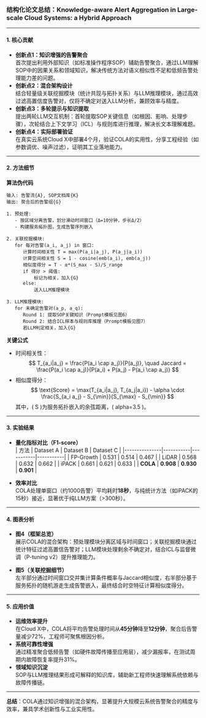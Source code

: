 ### 结构化论文总结：**Knowledge-aware Alert Aggregation in Large-scale Cloud Systems: a Hybrid Approach**

---

#### 1. **核心贡献**
- **创新点1：知识增强的告警聚合**  
  首次提出利用外部知识（如标准操作程序SOP）辅助告警聚合，通过LLM理解SOP中的因果关系和领域知识，解决传统方法对语义相似性不足和低频告警处理能力差的问题。
- **创新点2：混合架构设计**  
  结合轻量级关联挖掘模块（统计共现与拓扑关系）与LLM推理模块，通过高效过滤高置信度告警对，仅将不确定对送入LLM分析，兼顾效率与精度。
- **创新点3：多轮提示与知识提取**  
  提出两轮LLM交互机制：首轮提取SOP关键信息（如根因、影响、处理步骤），次轮结合上下文学习（ICL）与规则库进行推理，解决长文本理解难题。
- **创新点4：实际部署验证**  
  在真实云系统Cloud X中部署4个月，验证COLA的实用性，分享工程经验（如参数调优、噪声过滤），证明其工业落地能力。

---

#### 2. **方法细节**
**算法伪代码**  
```plaintext
输入: 告警流{A}, SOP文档库{K}
输出: 聚合后的告警组{G}

1. 预处理:
   - 按区域分离告警，划分滑动时间窗口（Δ=10分钟，步长Δ/2）
   - 构建服务拓扑图，生成告警序列嵌入

2. 关联挖掘模块:
   for 每对告警(a_i, a_j) in 窗口:
      计算时间相关性 T = max(P(a_i|a_j), P(a_j|a_i))
      计算空间相关性 S = 1 - cosine(emb(a_i), emb(a_j))
      相似度得分 = T - α*(S_max - S)/S_range
      if 得分 > 阈值:
          标记为相关，加入{G}
      else:
          送入LLM推理模块

3. LLM推理模块:
   for 未确定告警对(a_p, a_q):
      Round 1: 提取SOP关键知识（Prompt模板见图6）
      Round 2: 结合ICL样本与规则库推理（Prompt模板见图7）
      若LLM判定相关，加入{G}
```

**关键公式**  
- 时间相关性：  
  $$
  T_{a_i|a_j} = \frac{P(a_i \cap a_j)}{P(a_j)}, \quad Jaccard = \frac{P(a_i \cap a_j)}{P(a_i) + P(a_j) - P(a_i \cap a_j)}
  $$
- 相似度得分：  
  $$
  \text{Score} = \max(T_{a_i|a_j}, T_{a_j|a_i}) - \alpha \cdot \frac{S_{a_i a_j} - S_{\min}}{S_{\max} - S_{\min}}
  $$
  其中，\( S \)为服务拓扑嵌入的余弦距离，\( alpha=3.5 \)。

---

#### 3. **实验结果**
- **量化指标对比（F1-score）**  
  | 方法          | Dataset A | Dataset B | Dataset C |
  |---------------|-----------|-----------|-----------|
  | FP-Growth     | 0.531     | 0.514     | 0.467     |
  | LiDAR         | 0.568     | 0.632     | 0.662     |
  | iPACK         | 0.661     | 0.621     | 0.633     |
  | **COLA**      | **0.908** | **0.930** | **0.901** |

- **效率对比**  
  COLA处理单窗口（约1000告警）平均耗时**18秒**，与纯统计方法（如iPACK的15秒）接近，显著优于纯LLM方案（>300秒）。

---

#### 4. **图表分析**
- **图4（框架总览）**  
  展示COLA的混合架构：预处理模块分离区域与时间窗口；关联挖掘模块通过统计特征过滤高置信告警对；LLM模块处理剩余不确定对，结合ICL与监督微调（P-tuning v2）提升推理能力。
  
- **图5（关联挖掘细节）**  
  左半部分通过时间窗口交并集计算条件概率与Jaccard相似度，右半部分基于服务拓扑的随机游走生成告警嵌入，最终结合时空特征计算相似度得分。

---

#### 5. **应用价值**
- **运维效率提升**  
  在Cloud X中，COLA将平均告警处理时间从**45分钟**降至**12分钟**，聚合后告警量减少72%，工程师可聚焦根因分析。
- **系统可靠性增强**  
  通过精准聚合低频告警（如硬件故障传播至应用层），减少漏报率，在测试周期内故障恢复率提升31%。
- **领域知识沉淀**  
  SOP与LLM推理结果形成可解释的知识库，辅助新工程师快速理解系统依赖与故障传播链。

--- 

**总结**：COLA通过知识增强的混合架构，显著提升大规模云系统告警聚合的精度与效率，兼具学术创新性与工业实用性。